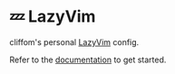 # 💤 LazyVim

cliffom's personal [LazyVim](https://github.com/LazyVim/LazyVim) config.

Refer to the [documentation](https://lazyvim.github.io/installation) to get started.
